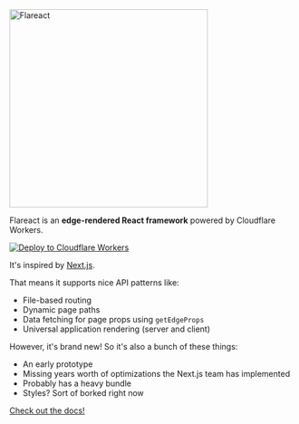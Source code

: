 <img src="https://github.com/flareact/flareact/raw/canary/flareact.png" alt="Flareact" width="350" />

Flareact is an **edge-rendered React framework** powered by Cloudflare Workers.

[![Deploy to Cloudflare Workers](https://deploy.workers.cloudflare.com/button?paid=true)](https://deploy.workers.cloudflare.com/?url=https://github.com/flareact/flareact-template&paid=true)

It's inspired by [Next.js](https://nextjs.org/).

That means it supports nice API patterns like:

- File-based routing
- Dynamic page paths
- Data fetching for page props using `getEdgeProps`
- Universal application rendering (server and client)

However, it's brand new! So it's also a bunch of these things:

- An early prototype
- Missing years worth of optimizations the Next.js team has implemented
- Probably has a heavy bundle
- Styles? Sort of borked right now

[Check out the docs!](https://flareact.com)

